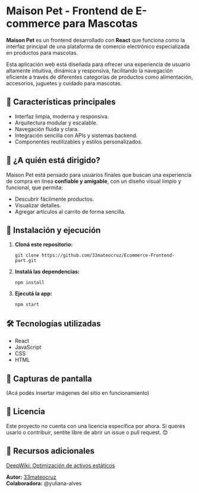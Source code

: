
</head>
<body>
  <h1>Maison Pet - Frontend de E-commerce para Mascotas</h1>

  <p>
    <strong>Maison Pet</strong> es un frontend desarrollado con <strong>React</strong> que funciona como la interfaz principal de una plataforma de comercio electrónico especializada en productos para mascotas.
  </p>

  <p>
    Esta aplicación web está diseñada para ofrecer una experiencia de usuario altamente intuitiva, dinámica y responsiva, facilitando la navegación eficiente a través de diferentes categorías de productos como alimentación, accesorios, juguetes y cuidado para mascotas.
  </p>

  <section>
    <h2>🧩 Características principales</h2>
    <ul>
      <li>Interfaz limpia, moderna y responsiva.</li>
      <li>Arquitectura modular y escalable.</li>
      <li>Navegación fluida y clara.</li>
      <li>Integración sencilla con APIs y sistemas backend.</li>
      <li>Componentes reutilizables y estilos personalizados.</li>
    </ul>
  </section>

  <section>
    <h2>🐶 ¿A quién está dirigido?</h2>
    <p>
      Maison Pet está pensado para usuarios finales que buscan una experiencia de compra en línea <strong>confiable y amigable</strong>, con un diseño visual limpio y funcional, que permita:
    </p>
    <ul>
      <li>Descubrir fácilmente productos.</li>
      <li>Visualizar detalles.</li>
      <li>Agregar artículos al carrito de forma sencilla.</li>
    </ul>
  </section>

  <section>
    <h2>🚀 Instalación y ejecución</h2>
    <ol>
      <li><strong>Cloná este repositorio:</strong>
        <pre><code>git clone https://github.com/33mateocruz/Ecommerce-Frontend-part.git</code></pre>
      </li>
      <li><strong>Instalá las dependencias:</strong>
        <pre><code>npm install</code></pre>
      </li>
      <li><strong>Ejecutá la app:</strong>
        <pre><code>npm start</code></pre>
      </li>
    </ol>
  </section>

  <section>
    <h2>🛠️ Tecnologías utilizadas</h2>
    <ul>
      <li>React</li>
      <li>JavaScript</li>
      <li>CSS</li>
      <li>HTML</li>
    </ul>
  </section>

  <section>
    <h2>📸 Capturas de pantalla</h2>
    <p>
      (Acá podés insertar imágenes del sitio en funcionamiento)
    </p>
  </section>

  <section>
    <h2>📄 Licencia</h2>
    <p>
      Este proyecto no cuenta con una licencia específica por ahora. Si querés usarlo o contribuir, sentite libre de abrir un issue o pull request. 😊
    </p>
  </section>

  <section>
    <h2>🔗 Recursos adicionales</h2>
    <p>
      <a href="https://deepwiki.com/33mateocruz/Ecommerce-Frontend-part/6-static-assets-and-media#asset-optimization-and-performance" target="_blank">
        DeepWiki: Optimización de activos estáticos
      </a>
    </p>
  </section>

  <footer>
    <p><strong>Autor:</strong> <a href="https://github.com/33mateocruz" target="_blank">33mateocruz</a><br/>
       <strong>Colaboradora:</strong> @yuliana-alves</p>
  </footer>
</body>
</html>
